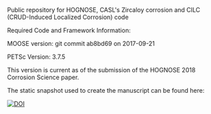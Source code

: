 Public repository for HOGNOSE, CASL's Zircaloy corrosion and CILC (CRUD-Induced Localized Corrosion) code

Required Code and Framework Information:

MOOSE version:           git commit ab8bd69 on 2017-09-21

PETSc Version:           3.7.5

This version is current as of the submission of the HOGNOSE 2018 Corrosion Science paper.

The static snapshot used to create the manuscript can be found here:

<a href="https://www.zenodo.org/badge/latestdoi/20814187"><img src="https://www.zenodo.org/badge/20814187.svg" alt="DOI"></a>
